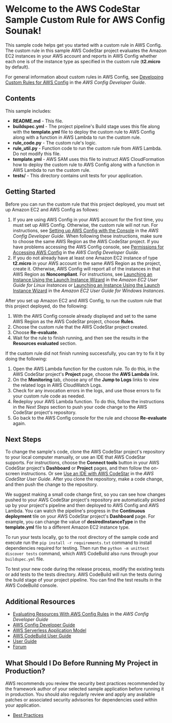 Welcome to the AWS CodeStar Sample Custom Rule for AWS Config Sounak!
=============================================================

This sample code helps get you started with a custom rule in AWS Config. The custom rule in this sample
AWS CodeStar project evaluates the Amazon EC2 instances in your AWS account and reports in AWS Config whether each one is of the
instance type as specified in the custom rule (**t2.micro** by default).

For general information about custom rules in AWS Config, see
[Developing Custom Rules for AWS Config](https://docs.aws.amazon.com/config/latest/developerguide/evaluate-config_develop-rules.html)
in the *AWS Config Developer Guide*.

Contents
--------

This sample includes:

* **README.md** - This file.
* **buildspec.yml** - The project pipeline's Build stage uses this file along with the **template.yml** file to deploy the custom rule to AWS Config along with a function
  in AWS Lambda to run the custom rule.
* **rule_code.py** - The custom rule's logic.
* **rule_util.py** - Function code to run the custom rule from AWS Lambda. Do not modify this file.
* **template.yml** - AWS SAM uses this file to instruct AWS CloudFormation how to deploy the custom rule to AWS Config
  along with a function in AWS Lambda to run the custom rule.
* **tests/** - This directory contains unit tests for your application.

Getting Started
---------------

Before you can run the custom rule that this project deployed, you must set up Amazon EC2 and AWS Config as follows:

1. If you are using AWS Config in your AWS account for the first time, you must set up AWS Config. Otherwise, the custom rule will not
   run. For instructions, see
   [Setting up AWS Config with the Console](https://docs.aws.amazon.com/config/latest/developerguide/gs-console.html) in the *AWS Config Developer Guide*.
   When following these instructions, make sure to choose the same AWS Region as the AWS CodeStar project. If you have problems accessing the AWS Config
   console, see [Permissions for Accessing AWS Config](https://docs.aws.amazon.com/config/latest/developerguide/recommended-iam-permissions-using-aws-config-console-cli.html)
   in the *AWS Config Developer Guide*.
2. If you do not already have at least one Amazon EC2 instance of type **t2.micro** in your AWS account in the same AWS Region
   as the project, create it. Otherwise, AWS Config will report all of the instances in that AWS Region as **Noncompliant**.
   For instructions, see [Launching an Instance Using the Launch Instance Wizard](https://docs.aws.amazon.com/AWSEC2/latest/UserGuide/launching-instance.html)
   in the *Amazon EC2 User Guide for Linux Instances* or
   [Launching an Instance Using the Launch Instance Wizard](https://docs.aws.amazon.com/AWSEC2/latest/WindowsGuide/launching-instance.html)
   in the *Amazon EC2 User Guide for Windows Instances*.

After you set up Amazon EC2 and AWS Config, to run the custom rule that this project deployed, do the following:

1. With the AWS Config console already displayed and set to the same AWS Region as the AWS CodeStar project, choose **Rules**.
2. Choose the custom rule that the AWS CodeStar project created.
3. Choose **Re-evaluate**.
4. Wait for the rule to finish running, and then see the results in the **Resources evaluated** section.

If the custom rule did not finish running successfully, you can try to fix it by doing the following:

1. Open the AWS Lambda function for the custom rule. To do this, in the AWS CodeStar project's **Project** page, choose the **AWS Lambda** link.
2. On the **Monitoring** tab, choose any of the **Jump to Logs** links to view the related logs in AWS CloudWatch Logs.
3. Check for any invocation errors in the logs, and use those errors to fix your custom rule code as needed.
4. Redeploy your AWS Lambda function. To do this, follow the instructions in the *Next Steps* section to push your code change to the AWS CodeStar project's repository.
5. Go back to the AWS Config console for the rule and choose **Re-evaluate** again.

Next Steps
----------

To change the sample's code, clone the AWS CodeStar project's repository to your local computer manually, or use an IDE that AWS CodeStar supports. For instructions, choose
the **Connect tools** button in your AWS CodeStar project's **Dashboard** or **Project** pages, and then follow the on-screen instructions. Or see
[Use an IDE with AWS CodeStar](https://docs.aws.amazon.com/codestar/latest/userguide/setting-up-ide.html) in the
*AWS CodeStar User Guide*. After you clone the repository, make a code change, and then push the change to the repository.

We suggest making a small code change first, so you can see how changes pushed to your AWS CodeStar project's repository
are automatically picked up by your project's pipeline and then deployed to AWS Config and AWS Lambda.
You can watch the pipeline's progress in the **Continuous deployment** tile on your AWS CodeStar project's **Dashboard** page.
For example, you can change the value of **desiredInstanceType** in the **template.yml** file to a different Amazon EC2 instance type.

To run your tests locally, go to the root directory of the sample code and execute run the `pip install -r requirements.txt`
command to install dependencies required for testing.  Then run the `python -m unittest discover tests` command,
which AWS CodeBuild also runs through your `buildspec.yml` file.

To test your new code during the release process, modify the existing tests or add tests to the tests directory.
AWS CodeBuild will run the tests during the build stage of your project pipeline. You can find the test results
in the AWS CodeBuild console.

Additional Resources
--------------------

* [Evaluating Resources With AWS Config Rules](https://docs.aws.amazon.com/config/latest/developerguide/evaluate-config.html) in the *AWS Config Developer Guide*
* [AWS Config Developer Guide](https://docs.aws.amazon.com/config/latest/developerguide/WhatIsConfig.html)
* [AWS Serverless Application Model](https://github.com/awslabs/serverless-application-model/blob/master/HOWTO.md)
* [AWS CodeBuild User Guide](https://docs.aws.amazon.com/codebuild/latest/userguide/concepts.html)
* [User Guide](https://docs.aws.amazon.com/codestar/latest/userguide/welcome.html)
* [Forum](https://forums.aws.amazon.com/forum.jspa?forumID=248)

What Should I Do Before Running My Project in Production?
------------------

AWS recommends you review the security best practices recommended by the framework
author of your selected sample application before running it in production. You
should also regularly review and apply any available patches or associated security
advisories for dependencies used within your application.

* [Best Practices](https://docs.aws.amazon.com/codestar/latest/userguide/best-practices.html?icmpid=docs_acs_rm_sec)
